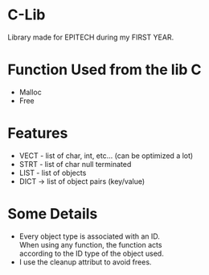 # C-Lib
Library made for EPITECH during my FIRST YEAR.

# Function Used from the lib C
- Malloc
- Free

# Features
- VECT - list of char, int, etc... (can be optimized a lot)  
- STRT - list of char null terminated  
- LIST - list of objects  
- DICT -> list of object pairs (key/value)  

# Some Details
- Every object type is associated with an ID.  
When using any function, the function acts  
according to the ID type of the object used.
- I use the cleanup attribut to avoid frees.
